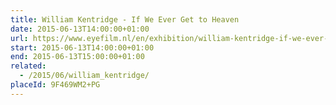 ```yaml
---
title: William Kentridge - If We Ever Get to Heaven
date: 2015-06-13T14:00:00+01:00
url: https://www.eyefilm.nl/en/exhibition/william-kentridge-if-we-ever-get-to-heaven
start: 2015-06-13T14:00:00+01:00
end: 2015-06-13T15:00:00+01:00
related:
  - /2015/06/william_kentridge/
placeId: 9F469WM2+PG
---
```

